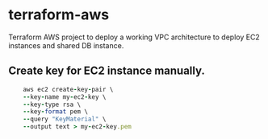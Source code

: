 # terraform-aws
Terraform AWS project to deploy a working VPC architecture to deploy EC2 instances and shared DB instance.

## Create key for EC2 instance manually.
```ruby
    aws ec2 create-key-pair \
    --key-name my-ec2-key \
    --key-type rsa \
    --key-format pem \
    --query "KeyMaterial" \
    --output text > my-ec2-key.pem 
